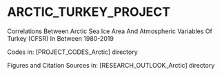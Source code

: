 # ARCTIC_TURKEY_PROJECT
Correlations Between Arctic Sea Ice Area And Atmospheric Variables Of Turkey (CFSR) In Between 1980-2019

Codes in: [PROJECT_CODES_Arctic] directory

Figures and Citation Sources in: [RESEARCH_OUTLOOK_Arctic] directory


